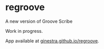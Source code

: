 # regroove
A new version of Groove Scribe

Work in progress.

App available at [ginestra.github.io/regroove](ginestra.github.io/regroove).
